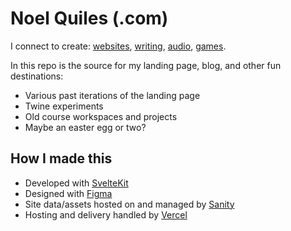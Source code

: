 # Noel Quiles (.com)

I connect to create: [websites](https://noelquiles.com), [writing](https://noelquiles.com/blog), [audio](https://soundcloud/cadenceevinced), [games](https://enmodgames.itch.io).

In this repo is the source for my landing page, blog, and other fun destinations:
- Various past iterations of the landing page
- Twine experiments
- Old course workspaces and projects
- Maybe an easter egg or two?

## How I made this
- Developed with [SvelteKit](https://kit.svelte.dev/)
- Designed with [Figma](https://www.figma.com/)
- Site data/assets hosted on and managed by [Sanity](https://sanity.io)
- Hosting and delivery handled by [Vercel](https://vercel.com/)